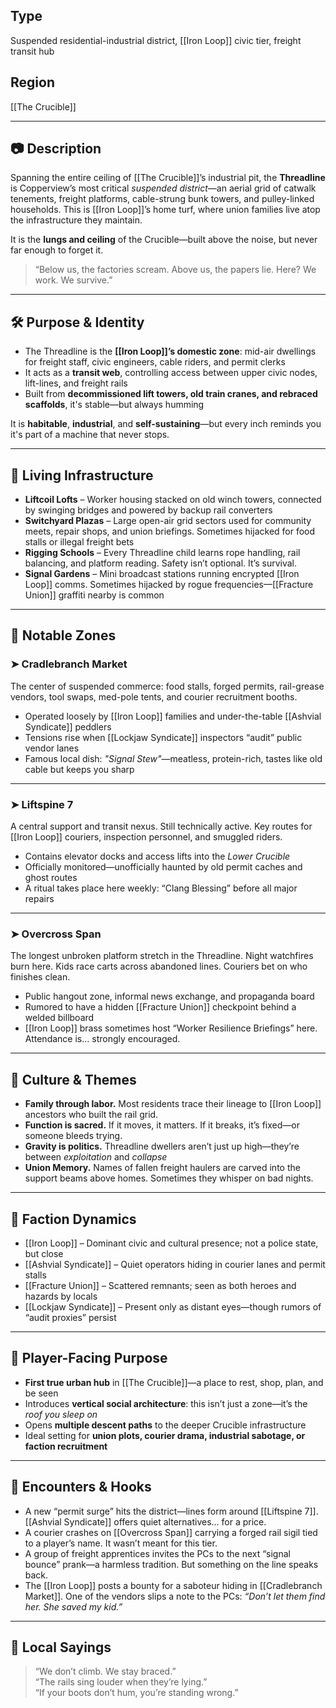 ## Type  
Suspended residential-industrial district, [[Iron Loop]] civic tier, freight transit hub

## Region  
[[The Crucible]]

---

## 📷 Description  
Spanning the entire ceiling of [[The Crucible]]’s industrial pit, the **Threadline** is Copperview’s most critical *suspended district*—an aerial grid of catwalk tenements, freight platforms, cable-strung bunk towers, and pulley-linked households. This is [[Iron Loop]]’s home turf, where union families live atop the infrastructure they maintain.

It is the **lungs and ceiling** of the Crucible—built above the noise, but never far enough to forget it.

> “Below us, the factories scream. Above us, the papers lie. Here? We work. We survive.”

---

## 🛠️ Purpose & Identity

- The Threadline is the **[[Iron Loop]]’s domestic zone**: mid-air dwellings for freight staff, civic engineers, cable riders, and permit clerks  
- It acts as a **transit web**, controlling access between upper civic nodes, lift-lines, and freight rails  
- Built from **decommissioned lift towers, old train cranes, and rebraced scaffolds**, it's stable—but always humming

It is **habitable**, **industrial**, and **self-sustaining**—but every inch reminds you it's part of a machine that never stops.

---

## 🧱 Living Infrastructure

- **Liftcoil Lofts** – Worker housing stacked on old winch towers, connected by swinging bridges and powered by backup rail converters  
- **Switchyard Plazas** – Large open-air grid sectors used for community meets, repair shops, and union briefings. Sometimes hijacked for food stalls or illegal freight bets  
- **Rigging Schools** – Every Threadline child learns rope handling, rail balancing, and platform reading. Safety isn’t optional. It’s survival.  
- **Signal Gardens** – Mini broadcast stations running encrypted [[Iron Loop]] comms. Sometimes hijacked by rogue frequencies—[[Fracture Union]] graffiti nearby is common

---

## 🛒 Notable Zones

### ➤ Cradlebranch Market  
The center of suspended commerce: food stalls, forged permits, rail-grease vendors, tool swaps, med-pole tents, and courier recruitment booths.

- Operated loosely by [[Iron Loop]] families and under-the-table [[Ashvial Syndicate]] peddlers  
- Tensions rise when [[Lockjaw Syndicate]] inspectors “audit” public vendor lanes  
- Famous local dish: *"Signal Stew"*—meatless, protein-rich, tastes like old cable but keeps you sharp

---

### ➤ Liftspine 7  
A central support and transit nexus. Still technically active. Key routes for [[Iron Loop]] couriers, inspection personnel, and smuggled riders.

- Contains elevator docks and access lifts into the *Lower Crucible*  
- Officially monitored—unofficially haunted by old permit caches and ghost routes  
- A ritual takes place here weekly: “Clang Blessing” before all major repairs

---

### ➤ Overcross Span  
The longest unbroken platform stretch in the Threadline. Night watchfires burn here. Kids race carts across abandoned lines. Couriers bet on who finishes clean.

- Public hangout zone, informal news exchange, and propaganda board  
- Rumored to have a hidden [[Fracture Union]] checkpoint behind a welded billboard  
- [[Iron Loop]] brass sometimes host “Worker Resilience Briefings” here. Attendance is... strongly encouraged.

---

## 🧠 Culture & Themes

- **Family through labor.** Most residents trace their lineage to [[Iron Loop]] ancestors who built the rail grid.  
- **Function is sacred.** If it moves, it matters. If it breaks, it’s fixed—or someone bleeds trying.  
- **Gravity is politics.** Threadline dwellers aren’t just up high—they’re between *exploitation* and *collapse*  
- **Union Memory.** Names of fallen freight haulers are carved into the support beams above homes. Sometimes they whisper on bad nights.

---

## 🔀 Faction Dynamics

- [[Iron Loop]] – Dominant civic and cultural presence; not a police state, but close  
- [[Ashvial Syndicate]] – Quiet operators hiding in courier lanes and permit stalls  
- [[Fracture Union]] – Scattered remnants; seen as both heroes and hazards by locals  
- [[Lockjaw Syndicate]] – Present only as distant eyes—though rumors of “audit proxies” persist

---

## 🎲 Player-Facing Purpose

- **First true urban hub** in [[The Crucible]]—a place to rest, shop, plan, and be seen  
- Introduces **vertical social architecture**: this isn’t just a zone—it’s the *roof you sleep on*  
- Opens **multiple descent paths** to the deeper Crucible infrastructure   
- Ideal setting for **union plots, courier drama, industrial sabotage, or faction recruitment**

---

## 🎯 Encounters & Hooks

- A new “permit surge” hits the district—lines form around [[Liftspine 7]]. [[Ashvial Syndicate]] offers quiet alternatives… for a price.  
- A courier crashes on [[Overcross Span]] carrying a forged rail sigil tied to a player’s name. It wasn’t meant for this tier.  
- A group of freight apprentices invites the PCs to the next “signal bounce” prank—a harmless tradition. But something on the line speaks back.  
- The [[Iron Loop]] posts a bounty for a saboteur hiding in [[Cradlebranch Market]]. One of the vendors slips a note to the PCs: *“Don’t let them find her. She saved my kid.”*

---

## 💬 Local Sayings

> “We don’t climb. We stay braced.”  
> “The rails sing louder when they’re lying.”  
> “If your boots don’t hum, you’re standing wrong.”